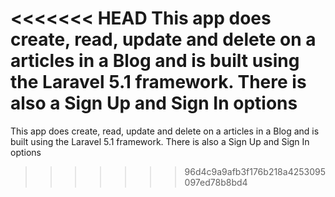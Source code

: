 <<<<<<< HEAD
This app does create, read, update and delete on a articles in a Blog and is built using the Laravel 5.1 framework. There is also a Sign Up and Sign In options
=======
This app does create, read, update and delete on a articles in a Blog and is built using the Laravel 5.1 framework. There is also a Sign Up and Sign In options
>>>>>>> 96d4c9a9afb3f176b218a4253095097ed78b8bd4
